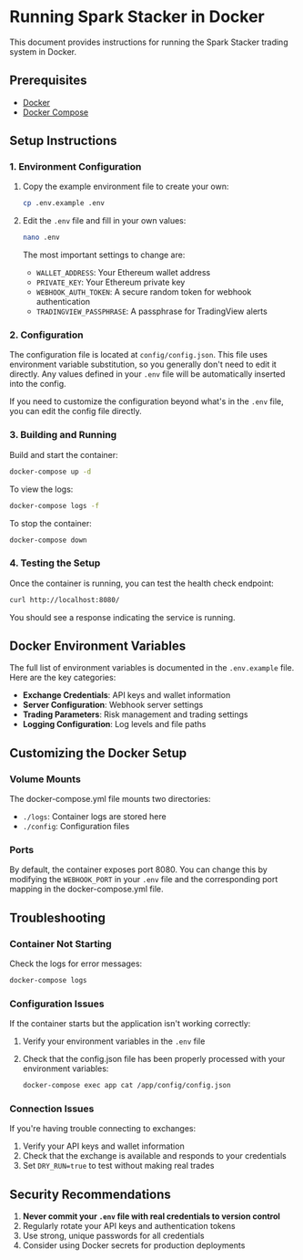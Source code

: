 # Running Spark Stacker in Docker

This document provides instructions for running the Spark Stacker trading system in Docker.

## Prerequisites

- [Docker](https://docs.docker.com/get-docker/)
- [Docker Compose](https://docs.docker.com/compose/install/)

## Setup Instructions

### 1. Environment Configuration

1. Copy the example environment file to create your own:

   ```bash
   cp .env.example .env
   ```

2. Edit the `.env` file and fill in your own values:

   ```bash
   nano .env
   ```

   The most important settings to change are:
   - `WALLET_ADDRESS`: Your Ethereum wallet address
   - `PRIVATE_KEY`: Your Ethereum private key
   - `WEBHOOK_AUTH_TOKEN`: A secure random token for webhook authentication
   - `TRADINGVIEW_PASSPHRASE`: A passphrase for TradingView alerts

### 2. Configuration

The configuration file is located at `config/config.json`. This file uses environment variable substitution, so you generally don't need to edit it directly. Any values defined in your `.env` file will be automatically inserted into the config.

If you need to customize the configuration beyond what's in the `.env` file, you can edit the config file directly.

### 3. Building and Running

Build and start the container:

```bash
docker-compose up -d
```

To view the logs:

```bash
docker-compose logs -f
```

To stop the container:

```bash
docker-compose down
```

### 4. Testing the Setup

Once the container is running, you can test the health check endpoint:

```bash
curl http://localhost:8080/
```

You should see a response indicating the service is running.

## Docker Environment Variables

The full list of environment variables is documented in the `.env.example` file. Here are the key categories:

- **Exchange Credentials**: API keys and wallet information
- **Server Configuration**: Webhook server settings
- **Trading Parameters**: Risk management and trading settings
- **Logging Configuration**: Log levels and file paths

## Customizing the Docker Setup

### Volume Mounts

The docker-compose.yml file mounts two directories:

- `./logs`: Container logs are stored here
- `./config`: Configuration files

### Ports

By default, the container exposes port 8080. You can change this by modifying the `WEBHOOK_PORT` in your `.env` file and the corresponding port mapping in the docker-compose.yml file.

## Troubleshooting

### Container Not Starting

Check the logs for error messages:

```bash
docker-compose logs
```

### Configuration Issues

If the container starts but the application isn't working correctly:

1. Verify your environment variables in the `.env` file
2. Check that the config.json file has been properly processed with your environment variables:

   ```bash
   docker-compose exec app cat /app/config/config.json
   ```

### Connection Issues

If you're having trouble connecting to exchanges:

1. Verify your API keys and wallet information
2. Check that the exchange is available and responds to your credentials
3. Set `DRY_RUN=true` to test without making real trades

## Security Recommendations

1. **Never commit your `.env` file with real credentials to version control**
2. Regularly rotate your API keys and authentication tokens
3. Use strong, unique passwords for all credentials
4. Consider using Docker secrets for production deployments
